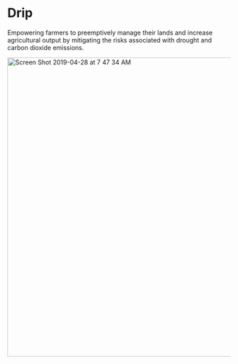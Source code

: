 # Drip

Empowering farmers to preemptively manage their lands and increase agricultural output by mitigating the risks associated with drought and carbon dioxide emissions.

<img width="677" alt="Screen Shot 2019-04-28 at 7 47 34 AM" src="https://user-images.githubusercontent.com/37942762/56864614-38bfad80-698a-11e9-8f8a-15a6bbaa9808.png">

